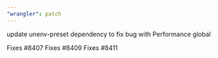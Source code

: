 ```yaml
---
"wrangler": patch
---
```


update unenv-preset dependency to fix bug with Performance global

Fixes #8407
Fixes #8409
Fixes #8411
